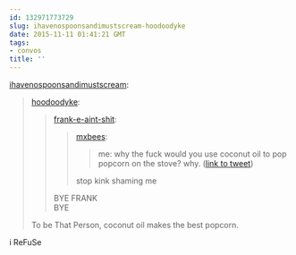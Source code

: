 ```yaml
---
id: 132971773729
slug: ihavenospoonsandimustscream-hoodoodyke
date: 2015-11-11 01:41:21 GMT
tags:
- convos
title: ''
---
```

<p><a class="tumblr_blog" href="http://ihavenospoonsandimustscream.tumblr.com/post/132968919845">ihavenospoonsandimustscream</a>:</p>
<blockquote>
<p><a class="tumblr_blog" href="http://hoodoodyke.tumblr.com/post/132968419059">hoodoodyke</a>:</p>
<blockquote>
<p><a class="tumblr_blog" href="http://frank-e-aint-shit.tumblr.com/post/132967728914">frank-e-aint-shit</a>:</p>
<blockquote>
<p><a class="tumblr_blog" href="http://mxbees.tumblr.com/post/132954533424">mxbees</a>:</p>
<blockquote>
<p>me: why the fuck would you use coconut oil to pop popcorn on the stove? why. (<a href="http://twitter.com/mxbees/status/664178680080506880">link to tweet</a>)</p>
</blockquote>
<p>stop kink shaming me</p>
</blockquote>
<p>BYE FRANK<br>BYE</p>
</blockquote>
<p>To be That Person, coconut oil makes the best popcorn.<br></p>
</blockquote>

<p>i ReFuSe</p>